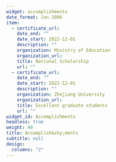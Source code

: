 ```yaml
---
widget: accomplishments
date_format: Jan 2006
item:
  - certificate_url: 
    date_end: ""
    date_start: 2022-12-01
    description: ""
    organization: Ministry of Education
    organization_url: 
    title: National Scholarship
    url: ""
  - certificate_url: 
    date_end: ""
    date_start: 2022-12-01
    description: ""
    organization: Zhejiang University
    organization_url: 
    title: Excellent graduate students
    url: ""
widget_id: Accomplishments
headless: true
weight: 40
title: Accomplish&shy;ments
subtitle: null
design:
  columns: "2"
---
```

